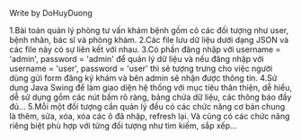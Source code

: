 Write by DoHuyDuong

1.Bài toán quản lý phòng tư vấn khám bệnh gồm có các đối tượng như user, bệnh nhân, bác sĩ và phòng khám.
2.Các file lưu dữ liệu dưới dạng JSON và các file này có sự liên kết với nhau.
3.Có phần đăng nhập với username = 'admin', password = 'admin' để quản lý dữ liệu và nếu đăng nhập với username = 'user', password = 'user' thì sẽ tượng trưng cho việc người dùng gửi form đăng ký khám và bên admin sẽ nhận được thông tin.
4.Sử dụng Java Swing để làm giao diện hệ thống với mục tiêu thân thiện, dễ hiểu, dễ sử dụng gồm các nút bấm rõ ràng, bảng chứa dữ liệu, các thông báo đầy đủ...
5.Mỗi một đối tượng cần quản lý đều có các chức năng cơ bản chung là thêm, sửa, xóa, xóa các ô đã nhập, refresh lại. Và cũng có các chức năng riêng biệt phù hợp với từng đối tượng như tìm kiếm, sắp xếp...
